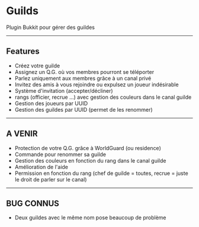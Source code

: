 Guilds
======

Plugin Bukkit pour gérer des guildes


-----------
 Features
-----------

- Créez votre guilde
- Assignez un Q.G. où vos membres pourront se téléporter
- Parlez uniquement aux membres grâce à un canal privé
- Invitez des amis à vous rejoindre ou expulsez un joueur indésirable
- Système d'invitation (accepter/décliner)
- rangs (officier, recrue ...) avec gestion des couleurs dans le canal guilde
- Gestion des joueurs par UUID 
- Gestion des guildes par UUID (permet de les renommer)

------------
  A VENIR
------------

- Protection de votre Q.G. grâce à WorldGuard (ou residence)
- Commande pour renommer sa guilde
- Gestion des couleurs en fonction du rang dans le canal guilde
- Amélioration de l'aide
- Permission en fonction du rang (chef de guilde = toutes, recrue = juste le droit de parler sur le canal)

------------
  BUG CONNUS
------------

- Deux guildes avec le même nom pose beaucoup de problème

